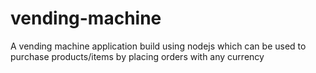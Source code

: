 # vending-machine
A vending machine application build using nodejs which can be used to purchase products/items by placing orders with any currency
